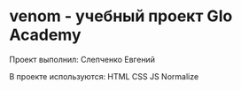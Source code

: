 # venom - учебный проект Glo Academy

Проект выполнил: Слепченко Евгений

В проекте используются:
HTML
CSS
JS
Normalize
